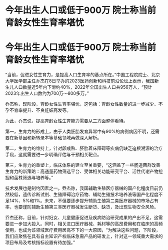 # 今年出生人口或低于900万 院士称当前育龄女性生育率堪忧

# 今年出生人口或低于900万 院士称当前育龄女性生育率堪忧

“当前，促进女性生育力，是提高人口生育率的基点所在。”中国工程院院士、北京大学医学部主任乔杰在8日举办的2023医药创新和科技前沿论坛上表示，我国新生儿人口数量近5年内下滑约40%，2022年全国出生人口共956万人，“预计2023年出生人口数约为700万～800多万。”

乔杰称，现阶段，育龄女性生育率堪忧，这包括：育龄女性数量的进一步减少、不孕不育率提升、不良妊娠高发等。

为此，乔杰说，提高育龄女性生育能力需要从三方面整体看待。

第一，生育力的形成上，由于人类胚胎发育异常中有90%的病例病因不明，还需要在新基因和新转录本等基础领域再做深入解析。

第二，生育力的维持上，针对卵成熟、胚胎着床障碍等疾病仍缺乏追根溯源的治疗手段，这就需要进一步明确评估与干预相关靶点。

第三，生育力的重塑上，临床体系的建立至关重要，“这涵盖了一些肠道菌群改善生育力的新策略：高通量药物筛选平台、受体相关功能研究平台、活性代谢产物挖掘和菌株筛选与培养等。”

技术发展也是制约因素之一。乔杰称，我国辅助生殖医疗器械的国产化程度目前仍然较低，遗传诊断试剂、生殖障碍治疗药物、辅助生殖技术培养液等国产化程度不足14%、5%和1%。未来，不但要逐步提升辅助生殖第二类医疗器械的市场占有率，也要谨防辅助生殖第三类医疗器械发生断货、缺货，及出现生物安全风险。

乔杰还称，目前，针对妇女、儿童健康促进及疾病防治研究成果的产出不足，这需要进一步加大投入。同时，相关进口医疗器械、耗材等的高昂费用和在临床的高频使用，也成为该领域医疗费用居高不下的一大原因，“为解决这些问题，下阶段，我们应聚焦在具有自主知识产权临床急需产品的研发上，针对这一领域重大需求的项目布局及考核指标设置有待加强。”

